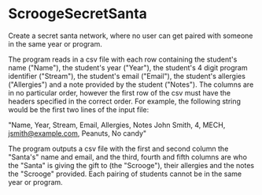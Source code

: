 # ScroogeSecretSanta
Create a secret santa network, where no user can get paired with someone in the same year or program.

The program reads in a csv file with each row containing the student's name ("Name"), the student's year ("Year"), the student's 4 digit program identifier ("Stream"), the student's email ("Email"), the student's allergies ("Allergies") and a note provided by the student ("Notes"). The columns are in no particular order, however the first row of the csv must have the headers specified in the correct order. For example, the following string would be the first two lines of the input file:

"Name, Year, Stream, Email, Allergies, Notes
John Smith, 4, MECH, jsmith@example.com, Peanuts, No candy"


The program outputs a csv file with the first and second column the "Santa's" name and email, and the third, fourth and fifth columns are who the "Santa" is giving the gift to (the "Scrooge"), their allergies and the notes the "Scrooge" provided. Each pairing of students cannot be in the same year or program.
